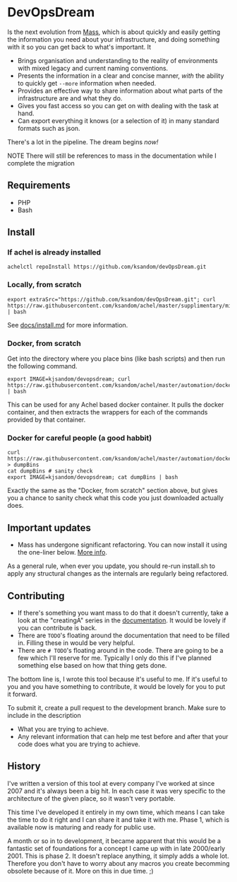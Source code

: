 # DevOpsDream
Is the next evolution from [Mass](https://github.com/ksandom/mass), which is about quickly and easily getting the information you need about your infrastructure, and doing something with it so you can get back to what's important. It

* Brings organisation and understanding to the reality of environments with mixed legacy and current naming conventions.
* Presents the information in a clear and concise manner, *with* the ability to quickly get `--more` information when needed.
* Provides an effective way to share information about what parts of the infrastructure are and what they do.
* Gives you fast access so you can get on with dealing with the task at hand.
* Can export everything it knows (or a selection of it) in many standard formats such as json.

There's a lot in the pipeline. The dream begins *now!*

NOTE There will still be references to mass in the documentation while I complete the migration

## Requirements

* PHP
* Bash

## Install

### If achel is already installed

    achelctl repoInstall https://github.com/ksandom/devOpsDream.git

### Locally, from scratch

    export extraSrc="https://github.com/ksandom/devOpsDream.git"; curl https://raw.githubusercontent.com/ksandom/achel/master/supplimentary/misc/webInstall | bash

See [docs/install.md](mass/tree/master/docs/install.md) for more information.

### Docker, from scratch

Get into the directory where you place bins (like bash scripts) and then run the following command.

    export IMAGE=kjsandom/devopsdream; curl https://raw.githubusercontent.com/ksandom/achel/master/automation/dockerExternal/dumpBins | bash

This can be used for any Achel based docker container. It pulls the docker container, and then extracts the wrappers for each of the commands provided by that container.

### Docker for careful people (a good habbit)

    curl https://raw.githubusercontent.com/ksandom/achel/master/automation/dockerExternal/dumpBins > dumpBins
    cat dumpBins # sanity check
    export IMAGE=kjsandom/devopsdream; cat dumpBins | bash

Exactly the same as the "Docker, from scratch" section above, but gives you a chance to sanity check what this code you just downloaded actually does.


## Important updates

* Mass has undergone significant refactoring. You can now install it using the one-liner below. [More info](mass/tree/master/docs/install.md).

As a general rule, when ever you update, you should re-run install.sh to apply any structural changes as the internals are regularly being refactored.

## Contributing

* If there's something you want mass to do that it doesn't currently, take a look at the "creatingA" series in the [documentation](tree/master/docs). It would be lovely if you can contribute is back.
* There are `TODO`'s floating around the documentation that need to be filled in. Filling these in would be very helpful.
* There are `# TODO`'s floating around in the code. There are going to be a few which I'll reserve for me. Typically I only do this if I've planned something else based on how that thing gets done.

The bottom line is, I wrote this tool because it's useful to me. If it's useful to you and you have something to contribute, it would be lovely for you to put it forward.

To submit it, create a pull request to the development branch. Make sure to include in the description
* What you are trying to achieve.
* Any relevant information that can help me test before and after that your code does what you are trying to achieve.

## History

I've written a version of this tool at every company I've worked at since 2007 and it's always been a big hit. In each case it was very specific to the architecture of the given place, so it wasn't very portable.

This time I've developed it entirely in my own time, which means I can take the time to do it right and I can share it and take it with me. Phase 1, which is available now is maturing and ready for public use.

A month or so in to development, it became apparent that this would be a fantastic set of foundations for a concept I came up with in late 2000/early 2001. This is phase 2. It doesn't replace anything, it simply adds a whole lot. Therefore you don't have to worry about any macros you create becomming obsolete because of it. More on this in due time. ;)
 
